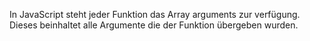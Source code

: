 In JavaScript steht jeder Funktion das Array arguments zur verfügung. Dieses beinhaltet alle Argumente die der Funktion übergeben wurden.